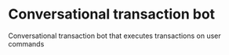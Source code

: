 # Conversational transaction bot
Conversational transaction bot that executes transactions on user commands
